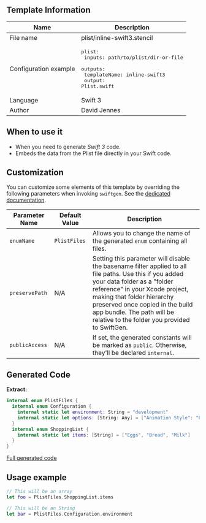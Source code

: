 ## Template Information

| Name      | Description       |
| --------- | ----------------- |
| File name | plist/inline-swift3.stencil |
| Configuration example | <pre>plist:<br />  inputs: path/to/plist/dir-or-file<br />  outputs:<br />    templateName: inline-swift3<br />    output: Plist.swift</pre> |
| Language | Swift 3 |
| Author | David Jennes |

## When to use it

- When you need to generate *Swift 3* code.
- Embeds the data from the Plist file directly in your Swift code.

## Customization

You can customize some elements of this template by overriding the following parameters when invoking `swiftgen`. See the [dedicated documentation](../../ConfigFile.md).

| Parameter Name | Default Value | Description |
| -------------- | ------------- | ----------- |
| `enumName` | `PlistFiles` | Allows you to change the name of the generated `enum` containing all files. |
| `preservePath` | N/A | Setting this parameter will disable the basename filter applied to all file paths. Use this if you added your data folder as a "folder reference" in your Xcode project, making that folder hierarchy preserved once copied in the build app bundle. The path will be relative to the folder you provided to SwiftGen. |
| `publicAccess` | N/A | If set, the generated constants will be marked as `public`. Otherwise, they'll be declared `internal`. |

## Generated Code

**Extract:**

```swift
internal enum PlistFiles {
  internal enum Configuration {
    internal static let environment: String = "development"
    internal static let options: [String: Any] = ["Animation Style": "Party Mode"]
  }
  internal enum ShoppingList {
    internal static let items: [String] = ["Eggs", "Bread", "Milk"]
  }
}
```

[Full generated code](https://github.com/SwiftGen/SwiftGen/blob/master/Tests/Fixtures/Generated/Plist/inline-swift3-context-all.swift)

## Usage example

```swift
// This will be an array
let foo = PlistFiles.ShoppingList.items

// This will be an String
let bar = PlistFiles.Configuration.environment
```
